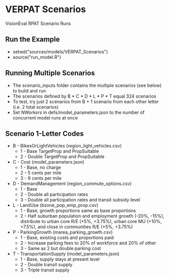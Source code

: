 # VERPAT Scenarios 
VisionEval RPAT Scenario Runs

## Run the Example
  - setwd("sources/models/VERPAT_Scenarios")
  - source("run_model.R")

## Running Multiple Scenarios
  - The scenario_inputs folder contains the multiple scenarios (see below) to build and run
  - The scenarios defined by B * C * D * L * P * T equal 324 scenarios 
  - To test, try just 2 scenarios from B + 1 scenario from each other letter (i.e. 2 total scenarios)
  - Set *NWorkers* in defs/model_parameters.json to the number of concurrent model runs at once
  
## Scenario 1-Letter Codes
  - B - BikesOrLightVehicles (region_light_vehicles.csv)
    - 1 - Base TargetProp and PropSuitable
    - 2 - Double TargetProp and PropSuitable
  - C - Cost (model_parameters.json)
    - 1 - Base, no charge
    - 2 - 5 cents per mile
    - 3 - 9 cents per mile
  - D - DemandManagement (region_commute_options.csv)
    - 1 - Base
    - 2 - Double all participation rates	
    - 3 - Double all participation rates and transit subsidy level
  - L - LandUse (bzone_pop_emp_prop.csv)
    - 1 - Base, growth proportions same as base proportions
    - 2 - Half suburban population and employment growth (-20%, -15%), distribute to urban core R/E (+5%, +3.75%), urban core MU (+10%, +7.5%), and close in communities R/E (+5%, +3.75%)
  - P - ParkingGrowth (marea_parking_growth.csv)
    - 1 - Base, existing costs and proportions paid
    - 2 - Increase parking fees to 20% of workforce and 20% of other
    - 3 - Same as 2 but double parking cost
  - T - TransportationSupply (model_parameters.json)
    - 1 - Base, supply stays at present level
    - 2 - Double transit supply
    - 3 - Triple transit supply

